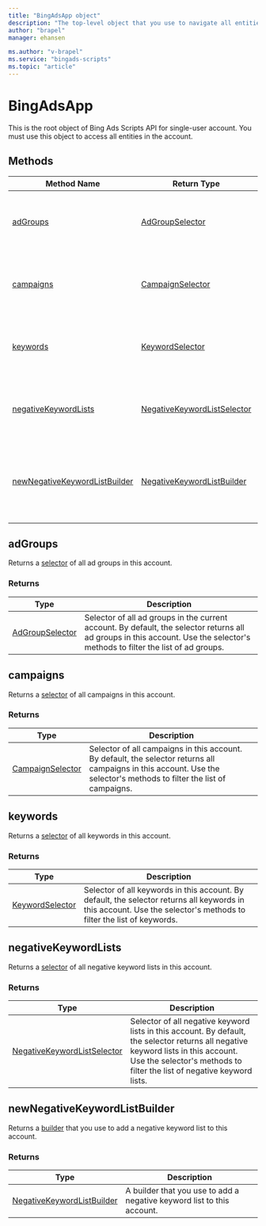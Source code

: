 ```yaml
---
title: "BingAdsApp object"
description: "The top-level object that you use to navigate all entities in a single user account."
author: "brapel"
manager: ehansen

ms.author: "v-brapel"
ms.service: "bingads-scripts"
ms.topic: "article"
---
```


# BingAdsApp

This is the root object of Bing Ads Scripts API for single-user account. You must use this object to access all entities in the account.

## Methods


|Method Name|Return Type|Description|
|-|-|-
[adGroups](#adgroups)|[AdGroupSelector](./AdGroupSelector.md)|Returns a [selector](../concepts/selectors.md) of all ad groups in this account.
[campaigns](#campaigns)|[CampaignSelector](./CampaignSelector.md)|Returns a selector of all campaigns in this account.
[keywords](#keywords)|[KeywordSelector](./KeywordSelector.md)|Returns a selector of all keywords in this account.
[negativeKeywordLists](#negativekeywordlists)|[NegativeKeywordListSelector](./NegativeKeywordListSelector.md)|Returns a selector of all negative keyword lists in this account.
[newNegativeKeywordListBuilder](#newnegativekeywordlistbuilder)|[NegativeKeywordListBuilder](./NegativeKeywordListBuilder.md)|Returns a builder that you use to add a negative keyword list to this account.

<!--
[ads](#ads)|[AdSelector](./AdSelector)|Returns a selector of all ads in this account.<br />
[getExecutionInfo](#getexecutioninfo)|[ExecutionInfo](./ExecutionInfo)|Returns information about the environment in which the script is currently executing.
-->


## <a name="adgroups"></a>adGroups

Returns a [selector](../concepts/selectors.md) of all ad groups in this account. 

### Returns


|Type|Description|
|-|-
[AdGroupSelector](./AdGroupSelector.md)|Selector of all ad groups in the current account. By default, the selector returns all ad groups in this account. Use the selector's methods to filter the list of ad groups.

<!--
## <a name="ads"></a>ads
Returns a selector of all ads in this account.


### Returns:
|Type|Description|
|-|-
[AdSelector](./AdSelector)|Selector of all ads in this account.
-->

## <a name="campaigns"></a>campaigns

Returns a [selector](../concepts/selectors.md) of all campaigns in this account. 

### Returns


|Type|Description|
|-|-
[CampaignSelector](./CampaignSelector.md)|Selector of all campaigns in this account. By default, the selector returns all campaigns in this account. Use the selector's methods to filter the list of campaigns.

<!--
## <a name="getexecutioninfo"></a>getExecutionInfo
Returns information about the environment in which the script is currently executing.

### Returns:
|Type|Description|
|-|-
[ExecutionInfo](./ExecutionInfo)|Information about the environment in which the script is currently executing.
-->

## <a name="keywords"></a>keywords

Returns a [selector](../concepts/selectors.md) of all keywords in this account.

### Returns


|Type|Description|
|-|-
[KeywordSelector](./KeywordSelector.md)|Selector of all keywords in this account. By default, the selector returns all keywords in this account. Use the selector's methods to filter the list of keywords.

## <a name="negativekeywordlists"></a>negativeKeywordLists

Returns a [selector](../concepts/selectors.md) of all negative keyword lists in this account. 

### Returns


|Type|Description|
|-|-
[NegativeKeywordListSelector](./NegativeKeywordListSelector.md)|Selector of all negative keyword lists in this account. By default, the selector returns all negative keyword lists in this account. Use the selector's methods to filter the list of negative keyword lists.

## <a name="newnegativekeywordlistbuilder"></a>newNegativeKeywordListBuilder

Returns a [builder](../concepts/builders.md) that you use to add a negative keyword list to this account. 

### Returns


|Type|Description|
|-|-
[NegativeKeywordListBuilder](./NegativeKeywordListBuilder.md)|A builder that you use to add a negative keyword list to this account.

